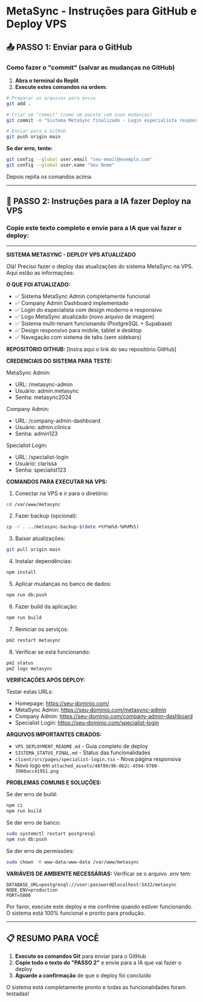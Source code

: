 # MetaSync - Instruções para GitHub e Deploy VPS

## 📤 PASSO 1: Enviar para o GitHub

### Como fazer o "commit" (salvar as mudanças no GitHub)

1. **Abra o terminal do Replit**
2. **Execute estes comandos na ordem:**

```bash
# Preparar os arquivos para envio
git add .

# Criar um "commit" (como um pacote com suas mudanças)
git commit -m "Sistema MetaSync finalizado - Login especialista responsivo + docs VPS"

# Enviar para o GitHub
git push origin main
```

**Se der erro, tente:**
```bash
git config --global user.email "seu-email@exemplo.com"
git config --global user.name "Seu Nome"
```

Depois repita os comandos acima.

---

## 🤖 PASSO 2: Instruções para a IA fazer Deploy na VPS

### Copie este texto completo e envie para a IA que vai fazer o deploy:

---

**SISTEMA METASYNC - DEPLOY VPS ATUALIZADO**

Olá! Preciso fazer o deploy das atualizações do sistema MetaSync na VPS. Aqui estão as informações:

**O QUE FOI ATUALIZADO:**
- ✅ Sistema MetaSync Admin completamente funcional
- ✅ Company Admin Dashboard implementado
- ✅ Login do especialista com design moderno e responsivo
- ✅ Logo MetaSync atualizado (novo arquivo de imagem)
- ✅ Sistema multi-tenant funcionando (PostgreSQL + Supabase)
- ✅ Design responsivo para mobile, tablet e desktop
- ✅ Navegação com sistema de tabs (sem sidebars)

**REPOSITÓRIO GITHUB:**
[Insira aqui o link do seu repositório GitHub]

**CREDENCIAIS DO SISTEMA PARA TESTE:**

MetaSync Admin:
- URL: /metasync-admin
- Usuário: admin.metasync
- Senha: metasync2024

Company Admin:
- URL: /company-admin-dashboard  
- Usuário: admin.clinica
- Senha: admin123

Specialist Login:
- URL: /specialist-login
- Usuário: clarissa
- Senha: specialist123

**COMANDOS PARA EXECUTAR NA VPS:**

1. Conectar na VPS e ir para o diretório:
```bash
cd /var/www/metasync
```

2. Fazer backup (opcional):
```bash
cp -r . ../metasync-backup-$(date +%Y%m%d-%H%M%S)
```

3. Baixar atualizações:
```bash
git pull origin main
```

4. Instalar dependências:
```bash
npm install
```

5. Aplicar mudanças no banco de dados:
```bash
npm run db:push
```

6. Fazer build da aplicação:
```bash
npm run build
```

7. Reiniciar os serviços:
```bash
pm2 restart metasync
```

8. Verificar se está funcionando:
```bash
pm2 status
pm2 logs metasync
```

**VERIFICAÇÕES APÓS DEPLOY:**

Testar estas URLs:
- Homepage: https://seu-dominio.com/
- MetaSync Admin: https://seu-dominio.com/metasync-admin
- Company Admin: https://seu-dominio.com/company-admin-dashboard
- Specialist Login: https://seu-dominio.com/specialist-login

**ARQUIVOS IMPORTANTES CRIADOS:**
- `VPS_DEPLOYMENT_README.md` - Guia completo de deploy
- `SISTEMA_STATUS_FINAL.md` - Status das funcionalidades
- `client/src/pages/specialist-login.tsx` - Nova página responsiva
- Novo logo em `attached_assets/46f86c96-0b2c-4594-9780-3980acc41951.png`

**PROBLEMAS COMUNS E SOLUÇÕES:**

Se der erro de build:
```bash
npm ci
npm run build
```

Se der erro de banco:
```bash
sudo systemctl restart postgresql
npm run db:push
```

Se der erro de permissões:
```bash
sudo chown -R www-data:www-data /var/www/metasync
```

**VARIÁVEIS DE AMBIENTE NECESSÁRIAS:**
Verificar se o arquivo .env tem:
```
DATABASE_URL=postgresql://user:password@localhost:5432/metasync
NODE_ENV=production
PORT=5000
```

Por favor, execute este deploy e me confirme quando estiver funcionando. O sistema está 100% funcional e pronto para produção.

---

## 📋 RESUMO PARA VOCÊ

1. **Execute os comandos Git** para enviar para o GitHub
2. **Copie todo o texto do "PASSO 2"** e envie para a IA que vai fazer o deploy
3. **Aguarde a confirmação** de que o deploy foi concluído

O sistema está completamente pronto e todas as funcionalidades foram testadas!